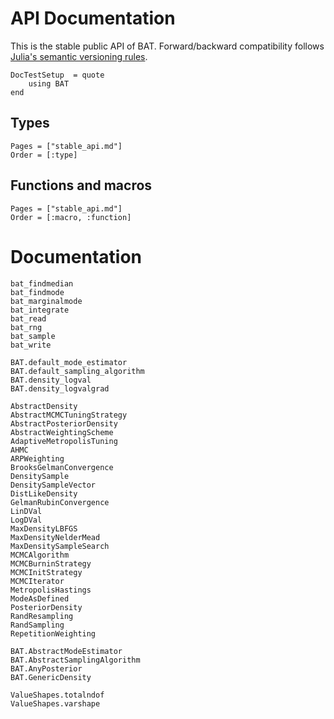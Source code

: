 # API Documentation

This is the stable public API of BAT. Forward/backward compatibility follows
[Julia's semantic versioning rules](https://julialang.github.io/Pkg.jl/v1/compatibility/).


```@meta
DocTestSetup  = quote
    using BAT
end
```

## Types

```@index
Pages = ["stable_api.md"]
Order = [:type]
```

## Functions and macros

```@index
Pages = ["stable_api.md"]
Order = [:macro, :function]
```

# Documentation


```@docs
bat_findmedian
bat_findmode
bat_marginalmode
bat_integrate
bat_read
bat_rng
bat_sample
bat_write

BAT.default_mode_estimator
BAT.default_sampling_algorithm
BAT.density_logval
BAT.density_logvalgrad

AbstractDensity
AbstractMCMCTuningStrategy
AbstractPosteriorDensity
AbstractWeightingScheme
AdaptiveMetropolisTuning
AHMC
ARPWeighting
BrooksGelmanConvergence
DensitySample
DensitySampleVector
DistLikeDensity
GelmanRubinConvergence
LinDVal
LogDVal
MaxDensityLBFGS
MaxDensityNelderMead
MaxDensitySampleSearch
MCMCAlgorithm
MCMCBurninStrategy
MCMCInitStrategy
MCMCIterator
MetropolisHastings
ModeAsDefined
PosteriorDensity
RandResampling
RandSampling
RepetitionWeighting

BAT.AbstractModeEstimator
BAT.AbstractSamplingAlgorithm
BAT.AnyPosterior
BAT.GenericDensity

ValueShapes.totalndof
ValueShapes.varshape
```
